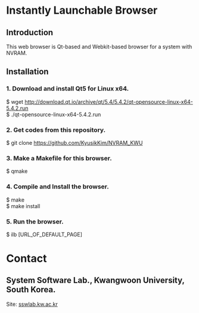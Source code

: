 # Instantly Launchable Browser

## Introduction
This web browser is Qt-based and Webkit-based browser for a system with NVRAM.

## Installation
### 1. Download and install Qt5 for Linux x64.
 $ wget http://download.qt.io/archive/qt/5.4/5.4.2/qt-opensource-linux-x64-5.4.2.run  
 $ ./qt-opensource-linux-x64-5.4.2.run

### 2. Get codes from this repository.
 $ git clone https://github.com/KyusikKim/NVRAM_KWU

### 3. Make a Makefile for this browser.
 $ qmake

### 4. Compile and Install the browser.
 $ make  
 $ make install

### 5. Run the browser.
 $ ilb [URL_OF_DEFAULT_PAGE]


# Contact
## System Software Lab., Kwangwoon University, South Korea.
 Site: [sswlab.kw.ac.kr](sswlab.kw.ac.kr)

